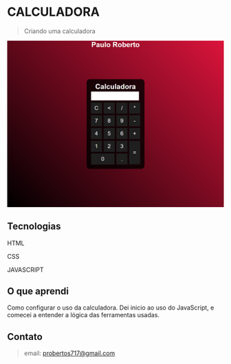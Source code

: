 # CALCULADORA

>Criando uma calculadora



![preview](./.github/preview.png)



## Tecnologias

HTML

CSS

JAVASCRIPT

## O que aprendi

Como configurar o uso da calculadora. Dei inicio ao uso do JavaScript, e comecei a entender a lógica das ferramentas usadas.

## Contato

>email: probertos717@gmail.com